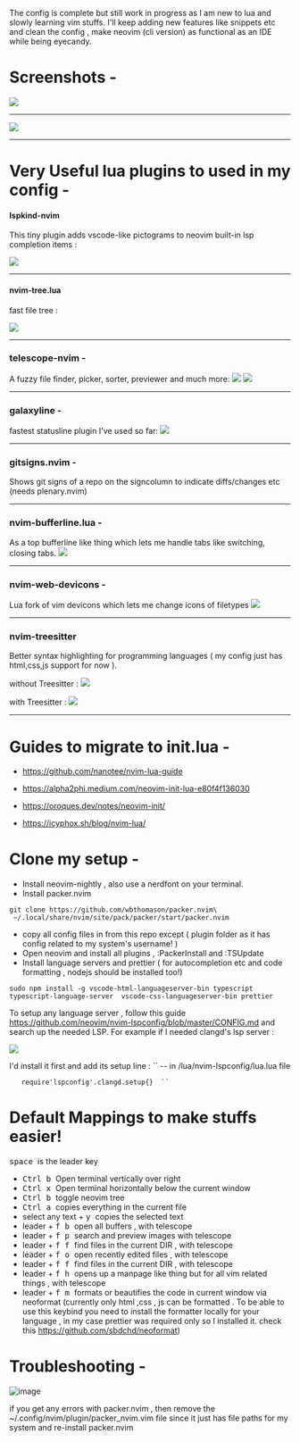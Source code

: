 
The config is complete but still work in progress as I am new to lua and slowly learning vim stuffs. I'll keep adding new features like snippets etc and clean the config ,  make neovim (cli version) as functional as an IDE while being eyecandy.

# Screenshots -

<img src ="https://raw.githubusercontent.com/siduck76/personal-backup/master/rice%20flex/initialNvim.png"><hr>
<kbd><img src ="https://raw.githubusercontent.com/siduck76/personal-backup/master/rice%20flex/nvimRice2.png"></kbd><hr>

# Very Useful lua plugins to used in my config - 

#### lspkind-nvim
This tiny plugin adds vscode-like pictograms to neovim built-in lsp completion items :

 <kbd><img src = "https://raw.githubusercontent.com/siduck76/personal-backup/master/rice%20flex/lspkind.png"></kbd><hr>
 
#### nvim-tree.lua 
fast file tree : 

 <kbd><img src = "https://raw.githubusercontent.com/siduck76/personal-backup/master/rice%20flex/nvimtree.png"></kbd><hr>
 
### telescope-nvim - 
A fuzzy file finder, picker, sorter, previewer and much more: 
<kbd> <img src = "https://raw.githubusercontent.com/siduck76/personal-backup/master/rice%20flex/tel.png"></kbd>
<kbd> <img src = "https://raw.githubusercontent.com/siduck76/personal-backup/master/rice%20flex/telmedia.png"></kbd><hr>


### galaxyline -
fastest statusline plugin I've used so far: 
 <kbd><img src = "https://raw.githubusercontent.com/siduck76/personal-backup/master/rice%20flex/statusline.png"></kbd><hr>
 
### gitsigns.nvim -
Shows git signs of a repo on the signcolumn to indicate diffs/changes etc  (needs plenary.nvim)
<hr>

### nvim-bufferline.lua -
As a top bufferline like thing which lets me handle tabs like switching, closing tabs.
<kbd> <img src = "https://raw.githubusercontent.com/siduck76/personal-backup/master/rice%20flex/bufferline.png"></kbd>
<hr>
 
### nvim-web-devicons -
Lua fork of vim devicons which lets me change icons of filetypes
<kbd> <img src = "https://raw.githubusercontent.com/siduck76/personal-backup/master/rice%20flex/image.png"></kbd><hr>
 
### nvim-treesitter 
Better syntax highlighting for programming languages ( my config just has html,css,js support for now ). 

 without Treesitter :
<kbd> <img src = "https://raw.githubusercontent.com/siduck76/personal-backup/master/rice%20flex/woTree.png"></kbd>
 
 with Treesitter :
<kbd> <img src = "https://raw.githubusercontent.com/siduck76/personal-backup/master/rice%20flex/wiTree.png"></kbd><hr>

# Guides to migrate to init.lua - 

- https://github.com/nanotee/nvim-lua-guide

- https://alpha2phi.medium.com/neovim-init-lua-e80f4f136030

- https://oroques.dev/notes/neovim-init/ 

- https://icyphox.sh/blog/nvim-lua/


# Clone my setup - 

- Install neovim-nightly , also use a nerdfont on your terminal.
- Install packer.nvim 

```shell
git clone https://github.com/wbthomason/packer.nvim\
 ~/.local/share/nvim/site/pack/packer/start/packer.nvim
```
 - copy all config files in from this repo except ( plugin folder as it has config related to my system's username! )
 - Open neovim and install all plugins , :PackerInstall and :TSUpdate 
 - Install language servers and prettier ( for autocompletion etc and code formatting , nodejs should be installed too!) 
 ``` 
 sudo npm install -g vscode-html-languageserver-bin typescript typescript-language-server  vscode-css-languageserver-bin prettier
 ```
 
 To setup any language server , follow this guide https://github.com/neovim/nvim-lspconfig/blob/master/CONFIG.md and search up the needed LSP. For example if I needed clangd's lsp server : 
 
 <kbd>
 <img src = "https://raw.githubusercontent.com/siduck76/personal-backup/master/rice%20flex/clang.png">
  </kbd>

  I'd install it first and add its setup line :
  `` -- in /lua/nvim-lspconfig/lua.lua file 
  
       require'lspconfig'.clangd.setup{}  `` 
  
 # Default Mappings to make stuffs easier!
 
 <kbd> space </kbd> is the leader key 
 
 - <kbd> Ctrl </kbd>  <kbd> b </kbd> Open terminal vertically over right
 - <kbd> Ctrl </kbd>  <kbd> x </kbd> Open terminal horizontally below the current window 
 - <kbd> Ctrl </kbd>  <kbd> b </kbd> toggle neovim tree 
 - <kbd> Ctrl </kbd>  <kbd> a </kbd> copies everything in the current file 
 - select any text + <kbd> y </kbd> copies the selected text 
 - leader + <kbd> f </kbd>  <kbd> b </kbd> open all buffers , with  telescope 
 - leader + <kbd> f </kbd>  <kbd> p </kbd> search and preview images with telescope 
 - leader + <kbd> f </kbd>  <kbd> f </kbd> find files in the current DIR , with telescope 
 - leader + <kbd> f </kbd>  <kbd> o </kbd> open recently edited files , with telescope 
 - leader + <kbd> f </kbd>  <kbd> f </kbd> find files in the current DIR , with telescope 
 - leader + <kbd> f </kbd>  <kbd> h </kbd> opens up a manpage like thing but for all vim related things , with telescope 
 - leader + <kbd> f </kbd>  <kbd> m </kbd>  formats or beautifies the code in current window via neoformat
  (currently only html ,css , js can be formatted . To be able to use this keybind you need to install the formatter locally for your language , in my case prettier was required only so I installed it. check this <a> https://github.com/sbdchd/neoformat</a>)
 
 # Troubleshooting -
 
 ![image](https://user-images.githubusercontent.com/59060246/111059898-f096cf00-84be-11eb-977a-f91d622ee5b9.png)
 
if you get any errors with packer.nvim , then remove the ~/.config/nvim/plugin/packer_nvim.vim file since it just has file paths for my system 
and re-install packer.nvim

